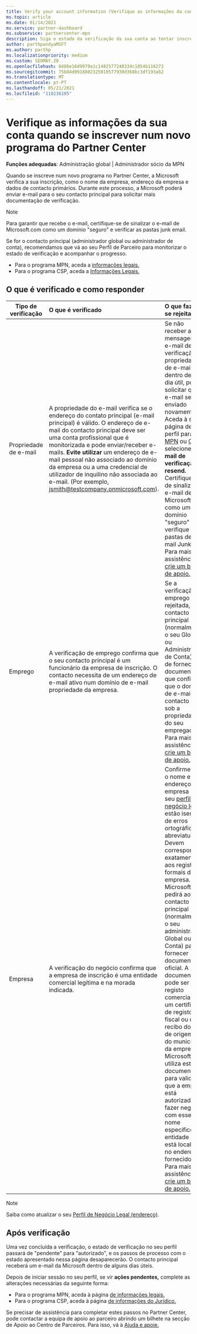```yaml
---
title: Verify your account information (Verifique as informações da conta)
ms.topic: article
ms.date: 01/14/2021
ms.service: partner-dashboard
ms.subservice: partnercenter-mpn
description: Siga o estado da verificação da sua conta ao tentar inscrever-se num novo programa do Centro de Parceiros. Aprenda a fornecer informações adicionais, se necessário.
author: parthpandyaMSFT
ms.author: parthp
ms.localizationpriority: medium
ms.custom: SEOMAY.20
ms.openlocfilehash: 8486e16d9979a1c1482577248334c1854b116273
ms.sourcegitcommit: 75b84d0918802325019577930d368bc3df193ab2
ms.translationtype: MT
ms.contentlocale: pt-PT
ms.lasthandoff: 05/21/2021
ms.locfileid: "110236105"
---
```

# <a name="verify-your-account-information-when-you-enroll-in-a-new-partner-center-program"></a>Verifique as informações da sua conta quando se inscrever num novo programa do Partner Center

**Funções adequadas**: Administração global | Administrador sócio da MPN

Quando se inscreve num novo programa no Partner Center, a Microsoft verifica a sua inscrição, como o nome da empresa, endereço da empresa e dados de contacto primários. Durante este processo, a Microsoft poderá enviar e-mail para o seu contacto principal para solicitar mais documentação de verificação.

>[!NOTE]
>Para garantir que recebe o e-mail, certifique-se de sinalizar o e-mail de Microsoft.com como um domínio "seguro" e verificar as pastas junk email.

Se for o contacto principal (administrador global ou administrador de conta), recomendamos que vá ao seu Perfil de Parceiro para monitorizar o estado de verificação e acompanhar o progresso.

- Para o programa MPN, aceda a [informações legais.](https://partner.microsoft.com/pcv/accountsettings/connectedpartnerprofile)
- Para o programa CSP, aceda a [Informações Legais.](https://partner.microsoft.com/pcv/accountsettings/partnerprofile)


## <a name="what-is-verified-and-how-to-respond"></a>O que é verificado e como responder

|**Tipo de verificação**   |**O que é verificado**   |**O que fazer se rejeitado**   |
|----------------------------|:-----------------------------------|:--------------------------------------|
|Propriedade de e-mail   |A propriedade do e-mail verifica se o endereço do contato principal (e-mail principal) é válido. O endereço de e-mail do contacto principal deve ser uma conta profissional que é monitorizada e pode enviar/receber e-mails. **Evite utilizar** um endereço de e-mail pessoal não associado ao domínio da empresa ou a uma credencial de utilizador de inquilino não associada ao e-mail. (Por exemplo, jsmith@testcompany.onmicrosoft.com).  |Se não receber a mensagem de e-mail de verificação da propriedade de e-mail dentro de um dia útil, pode solicitar que o e-mail seja enviado novamente. Aceda à sua página de perfil para [MPN](https://partner.microsoft.com/pcv/accountsettings/connectedpartnerprofile) ou [CSP](https://partner.microsoft.com/pcv/accountsettings/partnerprofile) e selecione **e-mail de verificação resend.** Certifique-se de sinalizar o e-mail de Microsoft.com como um domínio "seguro" e verifique as pastas de e-mail Junk. Para mais assistência, [crie um bilhete de apoio.](https://partner.microsoft.com/dashboard/support/csp/servicerequests/create?stage=2&topicid=b818ac05-8091-44a0-f9b4-6bb008a1ef54)|
|Emprego |A verificação de emprego confirma que o seu contacto principal é um funcionário da empresa de inscrição. O contacto necessita de um endereço de e-mail ativo num domínio de e-mail propriedade da empresa.|Se a verificação do emprego for rejeitada, o contacto principal (normalmente o seu Global ou Administração de Conta) terá de fornecer documentação que confirme que o domínio de e-mail do contacto está sob a propriedade do seu empregador. Para mais assistência, [crie um bilhete de apoio.](https://partner.microsoft.com/dashboard/support/csp/servicerequests/create?stage=2&topicid=c34a5c81-a111-476d-11a4-81c808c37a6b)|
|Empresa   | A verificação do negócio confirma que a empresa de inscrição é uma entidade comercial legítima e na morada indicada.|Confirme que o nome e endereço da empresa no seu [perfil de negócio legal](https://partner.microsoft.com/pcv/accountsettings/connectedpartnerprofile) estão isentos de erros ortográficos e abreviaturas. Devem corresponder exatamente aos registos formais da empresa. A Microsoft pedirá ao contacto principal (normalmente o seu administrador Global ou Conta) para fornecer documentação oficial. A documentação pode ser um registo comercial ou um certificado de registo fiscal ou um recibo do país de origem ou do município da empresa. A Microsoft utiliza esta documentação para validar que a empresa está autorizada a fazer negócios com esse nome específico da entidade e está localizada no endereço fornecido. Para mais assistência, [crie um bilhete de apoio.](https://partner.microsoft.com/dashboard/support/csp/servicerequests/create?stage=2&topicid=52ac28f3-d58f-99d9-9846-3df5a6477c54)|

> [!NOTE]
> Saiba como atualizar o seu [Perfil de Negócio Legal (endereço)](update-your-partner-profile.md).

## <a name="after-verification"></a>Após verificação

Uma vez concluída a verificação, o estado de verificação no seu perfil passará de "pendente" para "autorizado", e os passos de processo com o estado apresentado nessa página desaparecerão. O contacto principal receberá um e-mail da Microsoft dentro de alguns dias úteis. 

Depois de iniciar sessão no seu perfil, se vir **ações pendentes,** complete as alterações necessárias da seguinte forma:

- Para o programa MPN, aceda à página [de informações legais.](https://partner.microsoft.com/pcv/accountsettings/connectedpartnerprofile)  
- Para o programa CSP, aceda à página [de informações do Jurídico.](https://partner.microsoft.com/pcv/accountsettings/partnerprofile)

Se precisar de assistência para completar estes passos no Partner Center, pode contactar a equipa de apoio ao parceiro abrindo um bilhete na secção de Apoio ao Centro de Parceiros. Para isso, vá à [Ajuda e apoie.](https://partner.microsoft.com/dashboard/support/servicerequests/create?stage=2&topicid=21655de7-7dbb-4927-33a2-f60f45feadf3)
